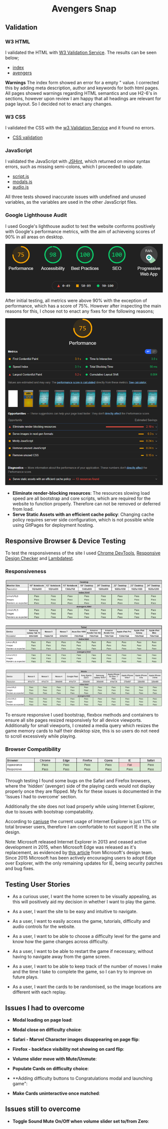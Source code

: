 # <p align="center">Avengers Snap</p>

## Validation

### W3 HTML
I validated the HTML with [W3 Validation Service](https://validator.w3.org/). The results can be seen below;
 - [index](design-resources/images/index-html-warnings.PNG)
 - [avengers](design-resources/images/avengers-html-warnings.PNG)

 **Warnings**
    The index form showed an error for a empty "<meta name=""> value. I corrected this by adding meta description, author and keywords for both html pages.
    All pages showed warnings regarding HTML semantics and use H2-6's in sections, however upon review I am happy that all headings are relevant for page layout. So I decided not to enact any changes.

### W3 CSS 
I validated the CSS with the [w3 Validation Service](https://jigsaw.w3.org/css-validator/) and it found no errors.
 - [CSS validation](design-resources/images/css-validator-result.PNG)

### JavaScript 
I validated the JavaScript with [JSHint](https://jshint.com/), which returned on minor syntax errors, such as missing semi-colons, which I proceeded to update.
 - [script.js](design-resources/images/JSHint-script-js-result.PNG)
 - [modals.js](design-resources/images/JSHint-modals-js-result.PNG)
 - [audio.js](design-resources/images/JSHint-audio-js-result.PNG)
 
 All three tests showed inaccurate issues with undefined and unused variables, as the variables are used in the other JavaScript files.

### Google Lighthouse Audit
I used Google's lighthouse audiot to test the website conforms positively with Google's performance metrics, with the aim of achieveing scores of 90% in all areas on desktop.

![Google Lighthouse Audit Score](design-resources/images/google-lighthouse-report-score.PNG)

After initial testing, all metrics were above 90% with the exception of performance, which has a score of 75%. However after inspecting the main reasons for this, I chose not to enact any fixes for the following reasons;

![Google Lighthouse Performance Score](design-resources/images/google-performance-score.PNG)

- **Eliminate render-blocking resources**: The resources slowing load speed are all bootstrap and core scripts, which are required for the website to function properly. Therefore can not be removed or deferred from load.
- **Serve Static Assets with an efficient cache policy**: Changing cache policy requires server side configuration, which is not possible while using GitPages for deployment hosting.

## Responsive Browser & Device Testing
To test the responsiveness of the site I used [Chrome DevTools](https://developers.google.com/web/tools/chrome-devtools), [Responsive Design Checker](https://www.responsivedesignchecker.com/) and [Lambdatest](https://app.lambdatest.com/).

### Responsiveness
![Desktop Responsiveness](design-resources/images/desktop-responsive-testing.PNG)

![Tablet Responsiveness](design-resources/images/tablet-responsive-testing.PNG)

![Mobile Responsiveness](design-resources/images/mobile-responsive-testing.PNG)

To ensure responsive I used bootstrap, flexbox methods and containers to ensure all site pages resized responsively for all device viewports. Additionally for small viewports, I created a media query which resizes the game memory cards to half their desktop size, this is so users do not need to scroll excessively while playing.

### Browser Compatibility
![Browser Compatability](design-resources/images/browser-responsive-testing.PNG)

Through testing I found some bugs on the Safari and Firefox browsers, where the 'hidden' (avenger) side of the playing cards would not display properly once they are flipped. My fix for these issues is documented in the 'Issues I had to overcome' section.

Additionally the site does not load properly while using Internet Explorer, due to issues with bootstrap compatability.

According to [caniuse](https://caniuse.com/usage-table) the current usage of Internet Explorer is just 1.1% or total browser users, therefore I am comfortable to not support IE in the site design.

Note: Microsoft released Internet Explorer in 2013 and ceased active development in 2015, when Microsoft Edge was released as it's replacement, as evidenced by [this article](https://techcommunity.microsoft.com/t5/windows-it-pro-blog/the-perils-of-using-internet-explorer-as-your-default-browser/ba-p/331732) from Microsoft's design team. Since 2015 Microsoft has been actively encouraging users to adopt Edge over Explorer, with the only remaining updates for IE, being security patches and bug fixes.

## Testing User Stories
 - As a curious user, I want the home screen to be visually appealing, as this will positively aid my decision in whether I want to play the game. 

 - As a user, I want the site to be easy and intuitive to navigate.

 - As a user, I want to easily access the game, tutorials, difficulty and audio controls for the website.

 - As a user, I want to be able to choose a difficulty level for the game and know how the game changes across difficulty.

 - As a user, I want to be able to restart the game if necessary, without having to navigate away from the game screen.

 - As a user, I want to be able to keep track of the number of moves I make and the time I take to complete the game, so I can try to improve on future plays.
 
 - As a user, I want the cards to be randomised, so the image locations are different with each replay. 


## Issues I had to overcome

- **Modal loading on page load**:

- **Modal close on difficulty choice**:

- **Safari - Marvel Character images disappearing on page flip**:

- **Firefox - backface visibility not showing on card flip**:

- **Volume slider move with Mute/Unmute**:

- **Populate Cards on difficulty choice**:

- **Adding difficulty buttons to Congratulations modal and launching game":

- **Make Cards uninteractive once matched**:

## Issues still to overcome

- **Toggle Sound Mute On/Off when volume slider set to/from Zero**: